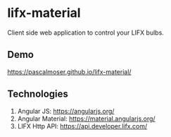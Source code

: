 # lifx-material
Client side web application to control your LIFX bulbs.

## Demo
https://pascalmoser.github.io/lifx-material/

## Technologies

1. Angular JS: https://angularjs.org/
2. Angular Material: https://material.angularjs.org/
3. LIFX Http API: https://api.developer.lifx.com/
